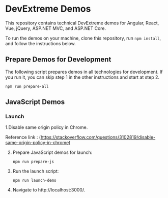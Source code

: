 # DevExtreme Demos
 
This repository contains technical DevExtreme demos for Angular, React, Vue, jQuery, ASP.NET MVC, and ASP.NET Core.

To run the demos on your machine, clone this repository, run `npm install`, and follow the instructions below.

## Prepare Demos for Development

The following script prepares demos in all technologies for development. If you run it, you can skip step 1 in the other instructions and start at step 2.
 
```
npm run prepare-all
```

## JavaScript Demos

### Launch
1.Disable same origin policy in Chrome.

Reference link : (https://stackoverflow.com/questions/3102819/disable-same-origin-policy-in-chrome)

2. Prepare JavaScript demos for launch:

    ```
    npm run prepare-js
    ```

3. Run the launch script:

    ```
    npm run launch-demo
    ```

4. Navigate to http://localhost:3000/.





